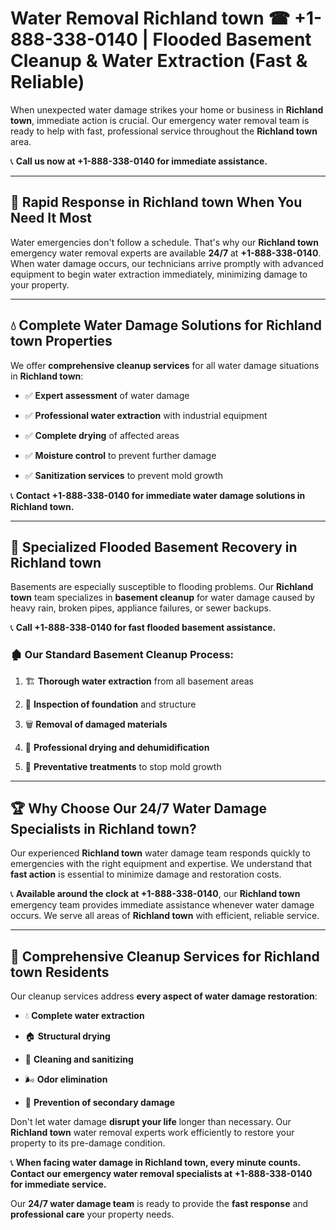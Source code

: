 # Water Removal Richland town ☎ +1-888-338-0140 | Flooded Basement Cleanup & Water Extraction (Fast & Reliable)

When unexpected water damage strikes your home or business in **Richland town**, immediate action is crucial. Our emergency water removal team is ready to help with fast, professional service throughout the **Richland town** area. 

📞 **Call us now at +1-888-338-0140 for immediate assistance.**
---
## 🚀 Rapid Response in Richland town When You Need It Most
Water emergencies don't follow a schedule. That's why our **Richland town** emergency water removal experts are available **24/7** at **+1-888-338-0140**. When water damage occurs, our technicians arrive promptly with advanced equipment to begin water extraction immediately, minimizing damage to your property.
---
## 💧 Complete Water Damage Solutions for Richland town Properties
We offer **comprehensive cleanup services** for all water damage situations in **Richland town**:
- ✅ **Expert assessment** of water damage  
- ✅ **Professional water extraction** with industrial equipment  
- ✅ **Complete drying** of affected areas  
- ✅ **Moisture control** to prevent further damage  
- ✅ **Sanitization services** to prevent mold growth  
📞 **Contact +1-888-338-0140 for immediate water damage solutions in Richland town.**
---
## 🌊 Specialized Flooded Basement Recovery in Richland town
Basements are especially susceptible to flooding problems. Our **Richland town** team specializes in **basement cleanup** for water damage caused by heavy rain, broken pipes, appliance failures, or sewer backups. 
📞 **Call +1-888-338-0140 for fast flooded basement assistance.**
### 🏚️ Our Standard Basement Cleanup Process:
1. 🏗️ **Thorough water extraction** from all basement areas  
2. 🔎 **Inspection of foundation** and structure  
3. 🗑️ **Removal of damaged materials**  
4. 💨 **Professional drying and dehumidification**  
5. 🚫 **Preventative treatments** to stop mold growth  
---
## 🏆 Why Choose Our 24/7 Water Damage Specialists in Richland town?
Our experienced **Richland town** water damage team responds quickly to emergencies with the right equipment and expertise. We understand that **fast action** is essential to minimize damage and restoration costs.
📞 **Available around the clock at +1-888-338-0140**, our **Richland town** emergency team provides immediate assistance whenever water damage occurs. We serve all areas of **Richland town** with efficient, reliable service.
---
## 🧹 Comprehensive Cleanup Services for Richland town Residents
Our cleanup services address **every aspect of water damage restoration**:
- 💧 **Complete water extraction**  
- 🏠 **Structural drying**  
- 🧼 **Cleaning and sanitizing**  
- 🌬️ **Odor elimination**  
- 🚫 **Prevention of secondary damage**  
Don't let water damage **disrupt your life** longer than necessary. Our **Richland town** water removal experts work efficiently to restore your property to its pre-damage condition.
📞 **When facing water damage in Richland town, every minute counts. Contact our emergency water removal specialists at +1-888-338-0140 for immediate service.**
Our **24/7 water damage team** is ready to provide the **fast response** and **professional care** your property needs.
